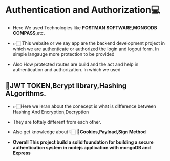 # Authentication and Authorization💻
 - Here We used Technologies like **POSTMAN SOFTWARE**,**MONGODB COMPASS**,etc.

- 👉🏻 This website or we say app are the backend development project in which we are authenticate or authorized  the login and logout form. In simple langauge more protection to be provided
- Also How protected routes are build and the act and help in authentication and authorization.
In which we used 
## 🔗JWT TOKEN,Bcrypt library,Hashing ALgorithms.
- 👉🏻Here we leran about the conecept is what is difference between Hashing And Encryption,Decryption 

- They are tottaly different from each  other. 
   
- Also get knowledge about 👇🏻 **🔗Cookies,Payload,Sign Method** 

- **Overall This project build a solid foundation for building a secure authentication system in nodejs application with mongoDB and Express**

